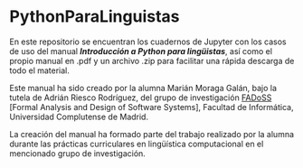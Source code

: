 # PythonParaLinguistas
En este repositorio se encuentran los cuadernos de Jupyter con los casos de uso del manual <b><i>Introducción a Python para lingüistas</i></b>, así como el propio manual en .pdf y un archivo .zip para facilitar una rápida descarga de todo el material.

Este manual ha sido creado por la alumna Marián Moraga Galán, bajo la tutela de Adrián Riesco Rodríguez, del grupo de investigación 
<a href="https://maude.ucm.es/fadoss/">FADoSS</a> [Formal Analysis and Design of Software Systems], Facultad de Informática, Universidad Complutense de Madrid.

La creación del manual ha formado parte del trabajo realizado por la alumna durante las prácticas curriculares en lingüística computacional en el mencionado grupo de investigación. 
